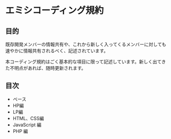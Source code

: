 # エミシコーディング規約

## 目的
既存開発メンバーの情報共有や、これから新しく入ってくるメンバーに対しても速やかに情報共有されるべく、記述されています。

本コーディング規約はごく基本的な項目に限って記述しています。新しく出てきた不明点があれば、随時更新されます。

## 目次

- ベース
- HP編
- LP編
- HTML、CSS編
- JavaScript 編
- PHP 編
